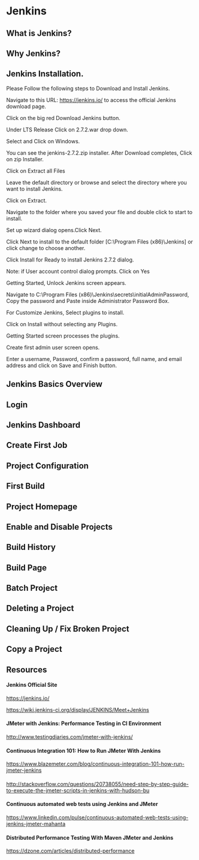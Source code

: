 # Jenkins
## What is Jenkins?
## Why Jenkins?
## Jenkins Installation.

Please Follow the following steps to Download and Install Jenkins.

Navigate to this URL: https://jenkins.io/ to access the official Jenkins download page.

Click on the big red Download Jenkins button.

Under LTS Release Click on 2.7.2.war drop down.

Select and Click on Windows.

You can see the jenkins-2.7.2.zip installer. After Download completes, Click on zip Installer.

Click on Extract all Files

Leave the default directory or browse and select the directory where you want to install Jenkins. 

Click on Extract.

Navigate to the folder where you saved your file and double click to start to install.

Set up wizard dialog opens.Click Next.

Click Next to install to the default folder [C:\Program Files (x86)\Jenkins\] or click change to choose another.

Click Install for Ready to install Jenkins 2.7.2 dialog.

Note: if User account control dialog prompts. Click on Yes

Getting Started, Unlock Jenkins screen appears.

Navigate to C:\Program Files (x86)\Jenkins\secrets\initialAdminPassword, Copy the password and Paste inside Administrator Password Box.

For Customize Jenkins, Select plugins to install.

Click on Install without selecting any Plugins.

Getting Started screen processes the plugins.

Create first admin user screen opens.

Enter a username, Password, confirm a password, full name, and email address and click on Save and Finish button.


















## Jenkins Basics Overview
## Login
## Jenkins Dashboard
## Create First Job
## Project Configuration
## First Build
## Project Homepage
## Enable and Disable Projects
## Build History
## Build Page
## Batch Project
## Deleting a Project
## Cleaning Up / Fix Broken Project
## Copy a Project


## Resources

#### Jenkins Official Site
https://jenkins.io/


https://wiki.jenkins-ci.org/display/JENKINS/Meet+Jenkins

#### JMeter with Jenkins: Performance Testing in CI Environment
http://www.testingdiaries.com/jmeter-with-jenkins/

#### Continuous Integration 101: How to Run JMeter With Jenkins
https://www.blazemeter.com/blog/continuous-integration-101-how-run-jmeter-jenkins

#### 
http://stackoverflow.com/questions/20738055/need-step-by-step-guide-to-execute-the-jmeter-scripts-in-jenkins-with-hudson-bu

#### Continuous automated web tests using Jenkins and JMeter
https://www.linkedin.com/pulse/continuous-automated-web-tests-using-jenkins-jmeter-mahanta

#### Distributed Performance Testing With Maven JMeter and Jenkins
https://dzone.com/articles/distributed-performance
